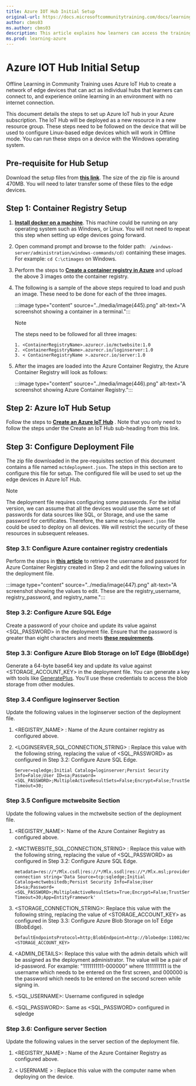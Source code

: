 ```yaml
---
title: Azure IOT Hub Initial Setup
original-url: https://docs.microsoftcommunitytraining.com/docs/learning-in-offline-mode
author: cbms03
ms.author: cbms03
description: This article explains how learners can access the training content in offline mode and initial setup of Azure IOT hub
ms.prod: learning-azure
---
```


# Azure IOT Hub Initial Setup

Offline Learning in  Community Training uses Azure IoT Hub to create a network of edge devices that can act as individual hubs that learners can connect to, and experience online learning in an environment with no internet connection.

This document details the steps to set up Azure IoT hub in your Azure subscription. The IoT Hub will be deployed as a new resource in a new resource group. These steps need to be followed on the device that will be used to configure Linux-based edge devices which will work in Offline mode. You can run these steps on a device with the Windows operating system.

## Pre-requisite for Hub Setup

Download the setup files from [**this link**](https://sangamapps2.blob.core.windows.net/mctoffline/Setup_Files_v2.zip). The size of the zip file is around 470MB. You will need to later transfer some of these files to the edge devices.

## Step 1: Container Registry Setup

1. [**Install docker on a machine**](https://docs.docker.com/desktop/#download-and-install). This machine could be running on any operating system such as Windows, or Linux. You will not need to repeat this step when setting up edge devices going forward.

2. Open command prompt and browse to the folder path: ` /windows-server/administration/windows-commands/cd)` containing these images. For example: `cd C:\ctimages` on Windows.

3. Perform the steps to [**Create a container registry in Azure**](/azure/container-registry/container-registry-get-started-portal) and upload the above 3 images onto the container registry.

4. The following is a sample of the above steps required to load and push an image. These need to be done for each of the three images.

    :::image type="content" source="../media/image(445).png" alt-text="A screenshot showing a container in a terminal.":::

    >[!note]
    > The steps need to be followed for all three images:
    >
    >```info
    > 1. <ContainerRegistryName>.azurecr.io/mctwebsite:1.0
    > 2. <ContainerRegistryName>.azurecr.io/loginserver:1.0
    > 3. < ContainerRegistryName >.azurecr.io/server:1.0

5. After the images are loaded into the Azure Container Registry,  the Azure Container Registry will look as follows:

    :::image type="content" source="../media/image(446).png" alt-text="A screenshot showing Azure Container Registry.":::

## Step 2: Azure IoT Hub Setup

Follow the steps to [**Create an Azure IoT Hub**](/azure/iot-hub/iot-hub-create-through-portal) . Note that you only need to follow the steps under the Create an IoT Hub sub-heading from this link.

## Step 3: Configure  Deployment File

The zip file downloaded in the pre-requisites section of this document contains a file named `mctdeployment.json`. The steps in this section are to configure this file for setup. The configured file will be used to set up the edge devices in Azure IoT Hub.

>[!note]
>The deployment file requires configuring some passwords. For the initial version, we can assume that all the devices would use the same set of passwords for data sources like SQL, or Storage, and use the same password for certificates. Therefore, the same `mctdeployment.json` file could be used to deploy on all devices. We will restrict the security of these resources in subsequent releases.

### Step 3.1:  Configure Azure container registry credentials

Perform the steps in [**this article**](/azure/container-registry/container-registry-authentication) to retrieve the username and password for Azure Container Registry created in Step 2 and edit the following values in the deployment file.

 :::image type="content" source="../media/image(447).png" alt-text="A screenshot showing the values to edit. These are the registry_username, registry_password, and registry_name.":::

### Step 3.2: Configure Azure SQL Edge

Create a password of your choice and update its value against <SQL_PASSWORD> in the deployment file. Ensure that the password is greater than eight characters and meets [**these requirements**](/sql/relational-databases/security/password-policy?view=sql-server-ver15).

### Step 3.3: Configure Azure Blob Storage on IoT Edge (BlobEdge)

Generate a 64-byte base64 key and update its value against <STORAGE_ACCOUNT_KEY> in the deployment file. You can generate a key with tools like [GeneratePlus](https://generate.plus/en/base64). You'll use these credentials to access the blob storage from other modules.

### Step 3.4 Configure loginserver Section

Update the following values in the loginserver section of the deployment file.

1. <REGISTRY_NAME> : Name of the Azure container registry as configured above.

2. <LOGINSERVER_SQL_CONNECTION_STRING> : Replace this value with the following string, replacing the value of <SQL_PASSWORD> as configured in Step 3.2: Configure Azure SQL Edge.

    ```Connection String
    Server=sqledge;Initial Catalog=loginserver;Persist Security Info=False;User ID=sa;Password=<SQL_PASSWORD>;MultipleActiveResultSets=False;Encrypt=False;TrustServerCertificate=True;Connection Timeout=30;
    ```

### Step 3.5 Configure mctwebsite Section

Update the following values in the mctwebsite section of the deployment file.

1. <REGISTRY_NAME>: Name of the Azure Container Registry as configured above.

2. <MCTWEBSITE_SQL_CONNECTION_STRING> : Replace this value with the following string, replacing the value of <SQL_PASSWORD> as configured in Step 3.2: Configure Azure SQL Edge.

    ```Connection String
    metadata=res://*/Mlx.csdl|res://*/Mlx.ssdl|res://*/Mlx.msl;provider=System.Data.SqlClient;provider connection string='Data Source=tcp:sqledge;Initial Catalog=mctwebsitedb;Persist Security Info=False;User Id=sa;Password=<SQL_PASSWORD>;MultipleActiveResultSets=True;Encrypt=False;TrustServerCertificate=True;Connection Timeout=30;App=EntityFramework'
    ```

3. <STORAGE_CONNECTION_STRING>:  Replace this value with the following string, replacing the value of <STORAGE_ACCOUNT_KEY> as configured in Step 3.3: Configure Azure Blob Storage on IoT Edge (BlobEdge).

    ```Connection String
    DefaultEndpointsProtocol=http;BlobEndpoint=http://blobedge:11002/mctstorage;AccountName=mctstorage;AccountKey=<STORAGE_ACCOUNT_KEY>
    ```

4. <ADMIN_DETAILS>: Replace this value with the admin details which will be assigned as the deployment administrator. The value will be a pair of id-password. For example:  "1111111111-000000" where 1111111111 is the username which needs to be entered on the first screen, and 000000 is the password which needs to be entered on the second screen while signing in.

5. <SQL_USERNAME>: Username configured in sqledge

6. <SQL_PASSWORD>: Same as <SQL_PASSWORD> configured in sqledge

### Step 3.6: Configure server Section

Update the following values in the server section of the deployment file.

1. <REGISTRY_NAME> : Name of the Azure Container Registry as configured above.

2. < USERNAME > : Replace this value with the computer name when deploying on the device.
